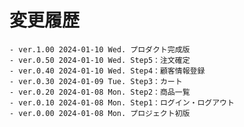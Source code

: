 # 変更履歴

	- ver.1.00 2024-01-10 Wed. プロダクト完成版
	- ver.0.50 2024-01-10 Wed. Step5：注文確定
	- ver.0.40 2024-01-10 Wed. Step4：顧客情報登録
	- ver.0.30 2024-01-09 Tue. Step3：カート
	- ver.0.20 2024-01-08 Mon. Step2：商品一覧
	- ver.0.10 2024-01-08 Mon. Step1：ログイン・ログアウト
	- ver.0.00 2024-01-08 Mon. プロジェクト初版
